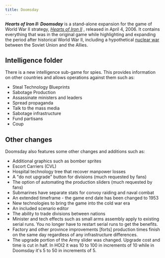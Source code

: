 ```yaml
---
title: Doomsday
---
```



***Hearts of Iron II: Doomsday*** is a stand-alone expansion for the
game of World War II strategy, *[Hearts of Iron II](/wiki/HoI2 "HoI2")*
, released in April 4, 2006. It contains everything that was in the
original game while highlighting and expanding the period after
historical World War II, including a hypothetical [nuclear
war](/wiki/Nuclear_Weapons "Nuclear Weapons") between the Soviet Union
and the Allies.

##  Intelligence folder 

There is a new intelligence sub-game for spies. This provides
information on other countries and allows operations against them such
as:

-   Steal Technology Blueprints
-   Sabotage Production
-   Assassinate ministers and leaders
-   Spread propaganda
-   Talk to the mass media
-   Sabotage infrastructure
-   Fund partisans
-   Coup

##  Other changes 

Doomsday also features some other changes and additions such as:

-   Additional graphics such as bomber sprites
-   Escort Carriers (CVL)
-   Hospital technology tree that recover manpower losses
-   A "do not upgrade" button for divisions (much requested by fans)
-   The option of automating the production sliders (much requested by
    fans)
-   Submarines have separate stats for convoy raiding and naval combat
-   An extended timeframe - the game end date has been changed to 1953
-   New technologies to bring the game into the cold war era
-   An included scenario editor
-   The ability to trade divisions between nations
-   Minister and tech effects such as small arms assembly apply to
    existing serial runs. You no longer have to restart serial runs to
    get the benefits.
-   Factory and other province improvements \[forts\] production times
    finish on the same day regardless of any infrastructure differences.
-   The upgrade portion of the Army slider was changed. Upgrade cost and
    time is cut in half. In HOI2 it was 10 to 100 in increments of 10
    while in Doomsday it's 5 to 50 in increments of 5.
